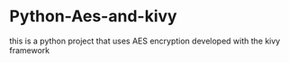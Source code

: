 # Python-Aes-and-kivy
this is a python project that uses AES encryption developed with the kivy framework
